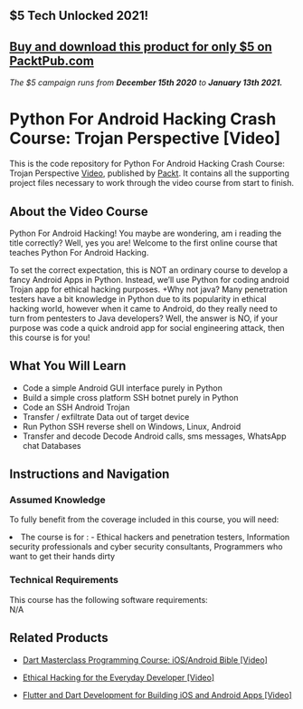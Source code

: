 ## $5 Tech Unlocked 2021!
[Buy and download this product for only $5 on PacktPub.com](https://www.packtpub.com/)
-----
*The $5 campaign         runs from __December 15th 2020__ to __January 13th 2021.__*




# Python For Android Hacking Crash Course: Trojan Perspective [Video]
This is the code repository for Python For Android Hacking Crash Course: Trojan Perspective [Video](https://www.packtpub.com/application-development/python-android-hacking-crash-course-trojan-perspective-video), published by [Packt](https://www.packtpub.com/?utm_source=github). It contains all the supporting project files necessary to work through the video course from start to finish.
## About the Video Course
Python For Android Hacking! You maybe are wondering, am i reading the title correctly? Well, yes you are! Welcome to the first online course that teaches Python For Android Hacking.

To set the correct expectation, this is NOT an ordinary course to develop a fancy Android Apps in Python. Instead, we’ll use Python for coding android Trojan app for ethical hacking purposes. +Why not java? Many penetration testers have a bit knowledge in Python due to its popularity in ethical hacking world, however when it came to Android, do they really need to turn from pentesters to Java developers? Well, the answer is NO, if your purpose was code a quick android app for social engineering attack, then this course is for you!

<H2>What You Will Learn</H2>
<DIV class=book-info-will-learn-text>
<UL>
<LI> Code a simple Android GUI interface purely in Python</LI>
<LI>Build a simple cross platform SSH botnet purely in Python</LI>
<LI>Code an SSH Android Trojan</LI>
<LI>Transfer / exfiltrate Data out of target device</LI>
<LI>Run Python SSH reverse shell on Windows, Linux, Android</LI>
<LI>Transfer and decode Decode Android calls, sms messages, WhatsApp chat Databases </LI>
</UL></DIV>

## Instructions and Navigation
### Assumed Knowledge
To fully benefit from the coverage included in this course, you will need:<br/>
<DIV class=book-info-will-learn-text>
<LI> The course is for : - Ethical hackers and penetration testers, Information security professionals and cyber security consultants, Programmers who want to get their hands dirty
 </li>
<DIV>

### Technical Requirements
This course has the following software requirements:<br/>
N/A

## Related Products
* [Dart Masterclass Programming Course: iOS/Android Bible [Video]
](https://www.packtpub.com/application-development/dart-masterclass-programming-course-iosandroid-bible-video)

* [Ethical Hacking for the Everyday Developer [Video]
]( https://www.packtpub.com/networking-and-servers/ethical-hacking-everyday-developer-video)

* [Flutter and Dart Development for Building iOS and Android Apps [Video]
]( https://www.packtpub.com/application-development/flutter-and-dart-development-building-ios-and-android-apps-video)

